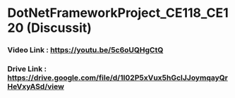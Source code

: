 # DotNetFrameworkProject_CE118_CE120 (Discussit)


### Video Link : https://youtu.be/5c6oUQHgCtQ
### Drive Link :  https://drive.google.com/file/d/1I02P5xVux5hGclJJoymqayQrHeVxyASd/view